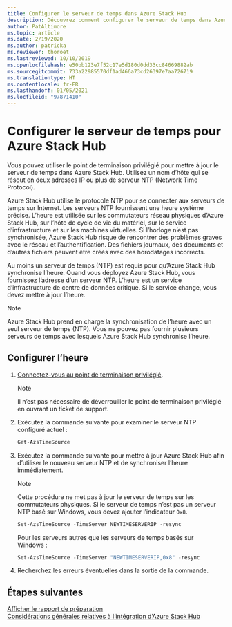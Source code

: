 ```yaml
---
title: Configurer le serveur de temps dans Azure Stack Hub
description: Découvrez comment configurer le serveur de temps dans Azure Stack Hub.
author: PatAltimore
ms.topic: article
ms.date: 2/19/2020
ms.author: patricka
ms.reviewer: thoroet
ms.lastreviewed: 10/10/2019
ms.openlocfilehash: e50bb123e7f52c17e5d180d0dd33cc84669882ab
ms.sourcegitcommit: 733a22985570df1ad466a73cd26397e7aa726719
ms.translationtype: HT
ms.contentlocale: fr-FR
ms.lasthandoff: 01/05/2021
ms.locfileid: "97871410"
---
```

# <a name="configure-the-time-server-for-azure-stack-hub"></a>Configurer le serveur de temps pour Azure Stack Hub

Vous pouvez utiliser le point de terminaison privilégié pour mettre à jour le serveur de temps dans Azure Stack Hub. Utilisez un nom d’hôte qui se résout en deux adresses IP ou plus de serveur NTP (Network Time Protocol).

Azure Stack Hub utilise le protocole NTP pour se connecter aux serveurs de temps sur Internet. Les serveurs NTP fournissent une heure système précise. L’heure est utilisée sur les commutateurs réseau physiques d’Azure Stack Hub, sur l’hôte de cycle de vie du matériel, sur le service d’infrastructure et sur les machines virtuelles. Si l’horloge n’est pas synchronisée, Azure Stack Hub risque de rencontrer des problèmes graves avec le réseau et l’authentification. Des fichiers journaux, des documents et d’autres fichiers peuvent être créés avec des horodatages incorrects.

Au moins un serveur de temps (NTP) est requis pour qu’Azure Stack Hub synchronise l’heure. Quand vous déployez Azure Stack Hub, vous fournissez l’adresse d’un serveur NTP. L’heure est un service d’infrastructure de centre de données critique. Si le service change, vous devez mettre à jour l’heure.

> [!NOTE]
> Azure Stack Hub prend en charge la synchronisation de l’heure avec un seul serveur de temps (NTP). Vous ne pouvez pas fournir plusieurs serveurs de temps avec lesquels Azure Stack Hub synchronise l’heure.

## <a name="configure-time"></a>Configurer l’heure

1. [Connectez-vous au point de terminaison privilégié](azure-stack-privileged-endpoint.md).
    > [!Note]  
    > Il n’est pas nécessaire de déverrouiller le point de terminaison privilégié en ouvrant un ticket de support.

2. Exécutez la commande suivante pour examiner le serveur NTP configuré actuel :

    ```PowerShell
    Get-AzsTimeSource
    ```

3. Exécutez la commande suivante pour mettre à jour Azure Stack Hub afin d’utiliser le nouveau serveur NTP et de synchroniser l’heure immédiatement.

    > [!Note]  
    > Cette procédure ne met pas à jour le serveur de temps sur les commutateurs physiques. Si le serveur de temps n’est pas un serveur NTP basé sur Windows, vous devez ajouter l’indicateur `0x8`.

    ```PowerShell
    Set-AzsTimeSource -TimeServer NEWTIMESERVERIP -resync
    ```

    Pour les serveurs autres que les serveurs de temps basés sur Windows :

    ```PowerShell
    Set-AzsTimeSource -TimeServer "NEWTIMESERVERIP,0x8" -resync
    ```

4. Recherchez les erreurs éventuelles dans la sortie de la commande.


## <a name="next-steps"></a>Étapes suivantes

[Afficher le rapport de préparation](azure-stack-validation-report.md)  
[Considérations générales relatives à l’intégration d’Azure Stack Hub](azure-stack-datacenter-integration.md)  
